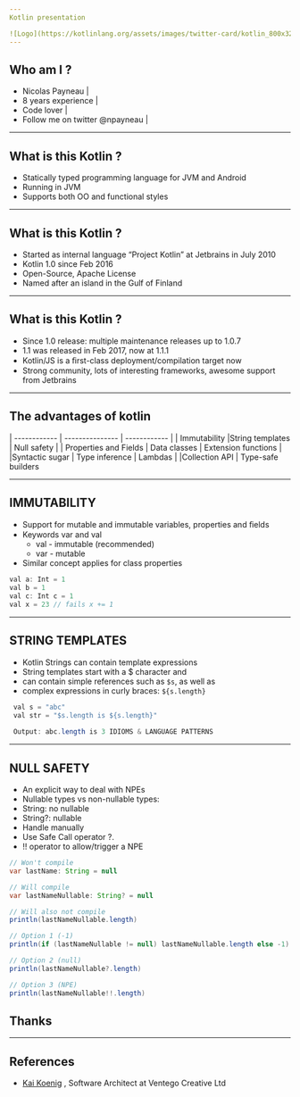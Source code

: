 ```yaml
---
Kotlin presentation

![Logo](https://kotlinlang.org/assets/images/twitter-card/kotlin_800x320.png)
---
```

## Who am I ?

- Nicolas Payneau |
- 8 years experience |
- Code lover |
- Follow me on twitter @npayneau |
---
## What is this Kotlin ?

* Statically typed programming language for JVM and Android 
* Running in JVM
* Supports both OO and functional styles
---
## What is this Kotlin ?

* Started as internal language “Project Kotlin” at Jetbrains in July 2010
* Kotlin 1.0 since Feb 2016
* Open-Source, Apache License
* Named after an island in the Gulf of Finland 
---
## What is this Kotlin ?

* Since 1.0 release: multiple maintenance releases up to 1.0.7
* 1.1 was released in Feb 2017, now at 1.1.1
* Kotlin/JS is a ﬁrst-class deployment/compilation target now
* Strong community, lots of interesting frameworks, awesome support from Jetbrains 
---
## The advantages of kotlin

| ------------ | --------------- | ------------ |
| Immutability |String templates  | Null safety |
| Properties and Fields | Data classes | Extension functions | 
|Syntactic sugar | Type inference | Lambdas |
|Collection API | Type-safe builders

---
## IMMUTABILITY

* Support for mutable and immutable variables, properties and ﬁelds 
* Keywords var and val 
  * val - immutable (recommended)
  * var - mutable 
* Similar concept applies for class properties 

```java
val a: Int = 1
val b = 1 
val c: Int c = 1 
val x = 23 // fails x += 1 
```

---
## STRING TEMPLATES 

* Kotlin Strings can contain template expressions
* String templates start with a $ character and 
 * can contain simple references such as ```$s```, as well as 
 * complex expressions in curly braces: ```${s.length}```

```java 
 val s = "abc" 
 val str = "$s.length is ${s.length}"
 
 Output: abc.length is 3 IDIOMS & LANGUAGE PATTERNS 
```
---
## NULL SAFETY
* An explicit way to deal with NPEs
* Nullable types vs non-nullable types:
 * String: no nullable
 * String?: nullable 
* Handle manually
* Use Safe Call operator ?. 
* !! operator to allow/trigger a NPE 

```java
// Won't compile 
var lastName: String = null 

// Will compile 
var lastNameNullable: String? = null

// Will also not compile 
println(lastNameNullable.length) 

// Option 1 (-1) 
println(if (lastNameNullable != null) lastNameNullable.length else -1) 

// Option 2 (null) 
println(lastNameNullable?.length) 

// Option 3 (NPE) 
println(lastNameNullable!!.length) 
```

## Thanks 

---

## References

* [Kai Koenig](https://fr.slideshare.net/AgentK/2017-kotlin-now-more-than-ever) , Software Architect at Ventego Creative Ltd

